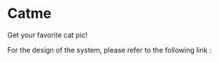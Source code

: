 # Catme

Get your favorite cat pic!

For the design of the system, please refer to the following link :
